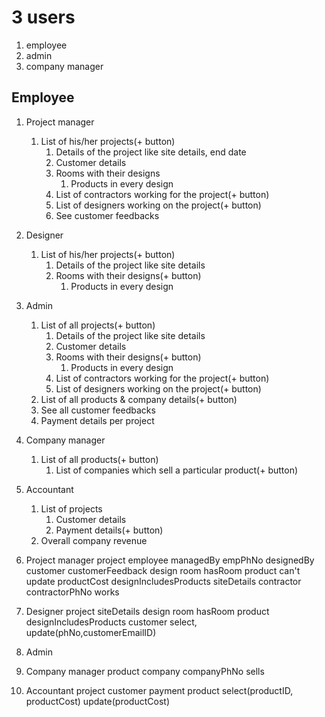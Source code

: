 # 3 users
1. employee
2. admin
3. company manager

## Employee
1. Project manager
	1. List of his/her projects(+ button)
		1. Details of the project like site details, end date
		2. Customer details
		3. Rooms with their designs
			1. Products in every design
		5. List of contractors working for the project(+ button)
		6. List of designers working on the project(+ button)
		7. See customer feedbacks

2. Designer
	1. List of his/her projects(+ button)
		1. Details of the project like site details 
		2. Rooms with their designs(+ button)
			1. Products in every design

3. Admin
	1. List of all projects(+ button)
		1. Details of the project like site details
		2. Customer details
		3. Rooms with their designs(+ button)
			1. Products in every design
		5. List of contractors working for the project(+ button)
		6. List of designers working on the project(+ button)
	2. List of all products & company details(+ button)
	3. See all customer feedbacks
	4. Payment details per project

4. Company manager
	1. List of all products(+ button)
		1. List of companies which sell a particular product(+ button)

5. Accountant
	1. List of projects
		1. Customer details
		2. Payment details(+ button)
	2. Overall company revenue








1. Project manager
	project
	employee
	managedBy
	empPhNo
	designedBy
	customer
	customerFeedback
	design
	room
	hasRoom
	product
		can't update productCost
	designIncludesProducts
	siteDetails
	contractor
	contractorPhNo
	works

2. Designer
	project
	siteDetails
	design
	room
	hasRoom
	product
	designIncludesProducts
	customer
		select, update(phNo,customerEmailID)

3. Admin

4. Company manager
	product
	company
	companyPhNo
	sells

5. Accountant
	project
	customer
	payment
	product
		select(productID, productCost) update(productCost)